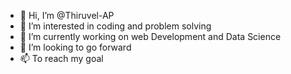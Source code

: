 - 👋 Hi, I’m @Thiruvel-AP
- 👀 I’m interested in coding and problem solving
- 🌱 I’m currently working on web Development and Data Science 
- 💞️ I’m looking to go forward
- 📫 To reach my goal  

<!---
Thiruvel-AP/Thiruvel-AP is a ✨ special ✨ repository because its `README.md` (this file) appears on your GitHub profile.
You can click the Preview link to take a look at your changes.
--->
